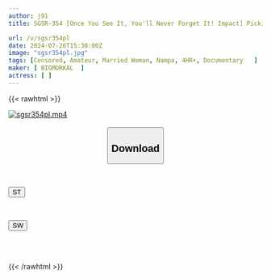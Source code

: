 ```yaml
---
author: j91
title: SGSR-354 [Once You See It, You'll Never Forget It! Impact] Picking Up And Fucking 50- And 40-year-old MILFs. "Is It Okay If I'm Really An Old Lady?" A Video Of A Naive MILF Being Fucked Raw And Raw, And For Some Reason, Happily And Joyfully. 4 Hours, 12 Women

url: /v/sgsr354pl
date: 2024-07-26T15:30:00Z
image: "sgsr354pl.jpg"
tags: [Censored, Amateur, Married Woman, Nampa, 4HR+, Documentary	]
maker: [ BIGMORKAL  ]
actress: [ ]
---
```



{{< rawhtml >}}

<div class="video" data-videoid="VV2y6bLM9ghKva8">
    <a href="javascript:;">
        <img src="/v/sgsr354pl/sgsr354pl.jpg" width="WIDTH" height="HEIGHT" alt="sgsr354pl.mp4" loading="lazy">
    </a>
</div>

<script type="text/javascript" src="https://j91.asia/asset/on-demand-st.js"></script>

<br>
  <link rel="stylesheet" href="https://j91.asia/asset/bs5.css">
  
  <center>
  <button class="btn btn-primary" type="button" data-bs-toggle="collapse" data-bs-target=".multi-collapse" aria-expanded="false" aria-controls="multiCollapseExample1 multiCollapseExample2"><h2>Download</h2></button></center>
</p>
<div class="row">
  <div class="col">
    <div class="collapse multi-collapse" id="multiCollapseExample1">
      <div class="card card-body">
	      	      <br>
<div class="buttons">  
<p><a href="/v/sgsr354pl/st.html" target="_blank"><button class="btn-hover color-3"><i class="fa fa-download"></i> ST</button></a></p></div>
    </div>
  </div>
</div>
  <div class="col">
    <div class="collapse multi-collapse" id="multiCollapseExample2">
      <div class="card card-body">
	      <br>
<div class="buttons">
<p><a href="/v/sgsr354pl/sw.html" target="_blank"><button class="btn-hover color-2"><i class="fa fa-download"></i> SW</button></a></p></div>
<br><br>
      </div>
    </div>
  </div>
</div>

{{< /rawhtml >}}